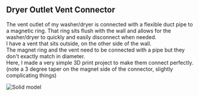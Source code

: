 ## Dryer Outlet Vent Connector 

The vent outlet of my washer/dryer is connected with a flexible duct pipe to a magnetic ring.  That ring sits flush with the wall and allows for the washer/dryer to quickly and easily disconnect when needed.  
I have a vent that sits outside, on the other side of the wall.  
The magnet ring and the vent need to be connected with a pipe but they don't exactly match in diameter.  
Here, I made a very simple 3D print project to make them connect perfectly.  
(note a 3 degree taper on the magnet side of the connector, slightly complicating things)  

![Solid model](./documentation/DryerOutletConncetor_solid.jpg) 
